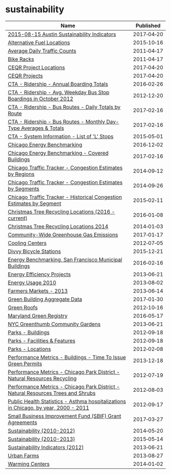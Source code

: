 # sustainability

Name | Published
---- | ---------
[2015-08-15 Austin Sustainability Indicators](../datasets/c7z7-zp6h.md) | 2017&#x2011;04&#x2011;20
[Alternative Fuel Locations](../datasets/f7f2-ggz5.md) | 2015&#x2011;10&#x2011;16
[Average Daily Traffic Counts](../datasets/pfsx-4n4m.md) | 2011&#x2011;04&#x2011;17
[Bike Racks](../datasets/cbyb-69xx.md) | 2011&#x2011;04&#x2011;17
[CEQR Project Locations](../datasets/did2-qzw3.md) | 2017&#x2011;04&#x2011;20
[CEQR Projects](../datasets/gezn-7mgk.md) | 2017&#x2011;04&#x2011;20
[CTA - Ridership - Annual Boarding Totals](../datasets/w8km-9pzd.md) | 2016&#x2011;02&#x2011;26
[CTA - Ridership - Avg. Weekday Bus Stop Boardings in October 2012](../datasets/mq3i-nnqe.md) | 2012&#x2011;12&#x2011;20
[CTA - Ridership - Bus Routes - Daily Totals by Route](../datasets/jyb9-n7fm.md) | 2017&#x2011;02&#x2011;16
[CTA - Ridership - Bus Routes - Monthly Day-Type Averages & Totals](../datasets/bynn-gwxy.md) | 2017&#x2011;02&#x2011;16
[CTA - System Information - List of 'L' Stops](../datasets/8pix-ypme.md) | 2015&#x2011;05&#x2011;01
[Chicago Energy Benchmarking](../datasets/xq83-jr8c.md) | 2016&#x2011;12&#x2011;02
[Chicago Energy Benchmarking - Covered Buildings](../datasets/g5i5-yz37.md) | 2017&#x2011;02&#x2011;16
[Chicago Traffic Tracker - Congestion Estimates by Regions](../datasets/t2qc-9pjd.md) | 2014&#x2011;09&#x2011;12
[Chicago Traffic Tracker - Congestion Estimates by Segments](../datasets/n4j6-wkkf.md) | 2014&#x2011;09&#x2011;26
[Chicago Traffic Tracker - Historical Congestion Estimates by Segment](../datasets/77hq-huss.md) | 2015&#x2011;02&#x2011;11
[Christmas Tree Recycling Locations (2016 - current)](../datasets/drnp-neza.md) | 2016&#x2011;01&#x2011;08
[Christmas Tree Recycling Locations 2014](../datasets/28nh-39r3.md) | 2014&#x2011;01&#x2011;03
[Community-Wide Greenhouse Gas Emissions](../datasets/y3m9-i8tg.md) | 2017&#x2011;01&#x2011;17
[Cooling Centers](../datasets/msrk-w9ih.md) | 2012&#x2011;07&#x2011;05
[Divvy Bicycle Stations](../datasets/bbyy-e7gq.md) | 2015&#x2011;12&#x2011;21
[Energy Benchmarking, San Francisco Municipal Buildings](../datasets/eg8h-pgn3.md) | 2016&#x2011;02&#x2011;16
[Energy Efficiency Projects](../datasets/h3qk-ybvt.md) | 2013&#x2011;06&#x2011;21
[Energy Usage 2010](../datasets/8yq3-m6wp.md) | 2013&#x2011;08&#x2011;02
[Farmers Markets - 2013](../datasets/i8y3-ytj4.md) | 2013&#x2011;06&#x2011;14
[Green Building Aggregate Data](../datasets/dpvb-c5fy.md) | 2017&#x2011;01&#x2011;30
[Green Roofs](../datasets/q3z3-udcz.md) | 2012&#x2011;10&#x2011;16
[Maryland Green Registry](../datasets/7dpk-qv7c.md) | 2016&#x2011;05&#x2011;17
[NYC Greenthumb Community Gardens](../datasets/ajxm-kzmj.md) | 2013&#x2011;06&#x2011;21
[Parks - Buildings](../datasets/2u2y-n6dm.md) | 2012&#x2011;09&#x2011;18
[Parks - Facilities & Features](../datasets/y7qa-tvqx.md) | 2012&#x2011;09&#x2011;18
[Parks - Locations](../datasets/wwy2-k7b3.md) | 2012&#x2011;02&#x2011;08
[Performance Metrics - Buildings - Time To Issue Green Permits](../datasets/z2qz-687z.md) | 2013&#x2011;12&#x2011;18
[Performance Metrics - Chicago Park District - Natural Resources Recycling](../datasets/kes6-wskt.md) | 2012&#x2011;07&#x2011;19
[Performance Metrics - Chicago Park District - Natural Resources Trees and Shrubs](../datasets/cnj6-r3qn.md) | 2012&#x2011;08&#x2011;03
[Public Health Statistics - Asthma hospitalizations in Chicago, by year, 2000 - 2011](../datasets/vazh-t57q.md) | 2012&#x2011;09&#x2011;17
[Small Business Improvement Fund (SBIF) Grant Agreements](../datasets/jp7n-tgmf.md) | 2017&#x2011;03&#x2011;27
[Sustainability (2010-2012)](../datasets/3khh-rk6j.md) | 2014&#x2011;05&#x2011;20
[Sustainability (2010-2013)](../datasets/727n-cy2x.md) | 2015&#x2011;05&#x2011;14
[Sustainability Indicators (2012)](../datasets/6r4h-c2y6.md) | 2013&#x2011;06&#x2011;21
[Urban Farms](../datasets/2a55-dhk8.md) | 2013&#x2011;08&#x2011;27
[Warming Centers](../datasets/h243-v2q5.md) | 2014&#x2011;01&#x2011;02

